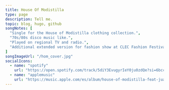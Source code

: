 ```yaml
---
title: House Of Modistilla
type: page
description: Tell me.
topic: blog, hugo, github
songNotes: [
  "Single for the House of Modistilla clothing collection.",
  "70s/80s disco music like.",
  "Played on regional TV and radio.",
  "Additional extended version for fashion show at CLEC Fashion Festival 2022."
]
songImageUrl: "/hom_cover.jpg"
socialIcons:
  - name: "spotify"
    url: "https://open.spotify.com/track/5diY3EvugyrIeY0ju0zdQe?si=6bccab349ff5497d"
  - name: "applemusic"
    url: "https://music.apple.com/es/album/house-of-modistilla-feat-juanddddiego/1650595628?i=1650596177"
---
```

